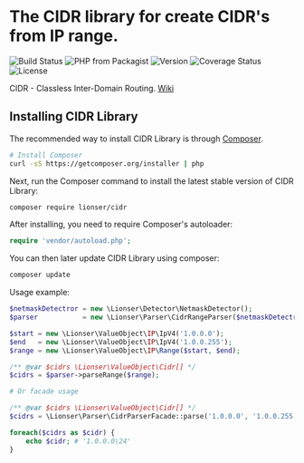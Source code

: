 # The CIDR library for create CIDR's from IP range.

![Build Status](https://travis-ci.com/lionser/cidr.svg?branch=master)
![PHP from Packagist](https://img.shields.io/packagist/php-v/lionser/cidr)
![Version](https://img.shields.io/packagist/v/lionser/cidr)
![Coverage Status](https://img.shields.io/coveralls/github/lionser/cidr/master)
![License](https://img.shields.io/github/license/lionser/cidr)

CIDR - Classless Inter-Domain Routing. [Wiki](https://en.wikipedia.org/wiki/Classless_Inter-Domain_Routing)

## Installing CIDR Library

The recommended way to install CIDR Library is through
[Composer](http://getcomposer.org).

```bash
# Install Composer
curl -sS https://getcomposer.org/installer | php
```

Next, run the Composer command to install the latest stable version of CIDR Library:

```bash
composer require lionser/cidr
```

After installing, you need to require Composer's autoloader:

```php
require 'vendor/autoload.php';
```

You can then later update CIDR Library using composer:

 ```bash
composer update
 ```

Usage example:

```php
$netmaskDetectror = new \Lionser\Detector\NetmaskDetector();
$parser           = new \Lionser\Parser\CidrRangeParser($netmaskDetectror);

$start = new \Lionser\ValueObject\IP\IpV4('1.0.0.0');
$end   = new \Lionser\ValueObject\IP\IpV4('1.0.0.255');
$range = new \Lionser\ValueObject\IP\Range($start, $end);

/** @var $cidrs \Lionser\ValueObject\Cidr[] */
$cidrs = $parser->parseRange($range);

# Or facade usage

/** @var $cidrs \Lionser\ValueObject\Cidr[] */
$cidrs = \Lionser\Parser\CidrParserFacade::parse('1.0.0.0', '1.0.0.255');

foreach($cidrs as $cidr) {
    echo $cidr; # '1.0.0.0\24'
}
```